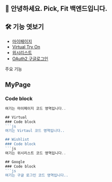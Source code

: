 ## 🙌 안녕하세요. Pick, Fit 백엔드입니다.
## 🛠 기능 엿보기
- [마이페이지](#MyPage)
- [Virtual Try On](#Virtual)
- [위시리스트](#Wistlist)
- [OAuth2 구글로그인](#Google)

주요 기능

## MyPage
### Code block
```js
여기는 마이페이지 코드 영역입니다..

## Virtual
### Code block
```js
여기는 Virtaul 코드 영역입니다..

## Wishlist
### Code block
```js
여기는 위시리스트 코드 영역입니다..

## Google
### Code block
```js
여기는 구글 로그인 코드 영역입니다..
